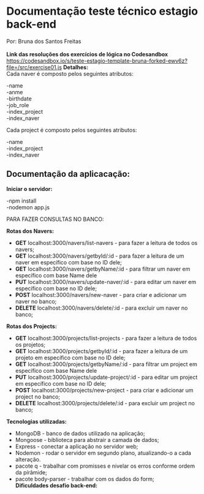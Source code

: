 
<h1>Documentação teste técnico estagio back-end </h1>

Por: Bruna dos Santos Freitas<br>
<br>
<strong>Link das resoluções dos exercícios de lógica no Codesandbox</strong><br>
<href>https://codesandbox.io/s/teste-estagio-template-bruna-forked-ewv6z?file=/src/exercise01.js</href>
<strong>Detalhes:</strong><br>
Cada naver é composto pelos seguintes atributos:

-name <br>
-anme<br>
-birthdate<br>
-job_role<br>
-index_project<br>
-index_naver

Cada project é composto pelos seguintes atributos:

-name <br>
-index_project<br>
-index_naver<br>
<h2>Documentação da aplicacação:</h2>

<strong> Iniciar o servidor: </strong>

-npm install <br>
-nodemon app.js

 PARA FAZER CONSULTAS NO BANCO:

<strong> Rotas dos Navers:</strong>

- <strong>GET</strong> localhost:3000/navers/list-navers - para fazer a leitura de todos os navers;
- <strong>GET</strong> localhost:3000/navers/getbyId/:id - para fazer a leitura de um naver em específico com base no ID dele;
- <strong>GET</strong> localhost:3000/navers/getbyName/:id - para filtrar um naver em específico com base Name dele
- <strong>PUT</strong> localhost:3000/navers/update-naver/:id - para editar um naver em específico com base no ID dele;
- <strong>POST</strong> localhost:3000/navers/new-naver - para criar e adicionar um naver no banco;
- <strong>DELETE</strong> localhost:3000/navers/delete/:id - para excluir um naver no banco;

<strong> Rotas dos Projects: </strong>

- <strong>GET</strong> localhost:3000/projects/list-projects - para fazer a leitura de todos os projetos;
- <strong>GET</strong> localhost:3000/projects/getbyId/:id - para fazer a leitura de um projeto em específico com base no ID dele;
- <strong>GET</strong> localhost:3000/projects/getbyName/:id - para filtrar um project em específico com base Name dele
- <strong>PUT</strong> localhost:3000/projects/update-project/:id - para editar um project em específico com base no ID dele;
- <strong>POST</strong> localhost:3000/projects/new-project - para criar e adicionar um project no banco;
- <strong>DELETE</strong> localhost:3000/projects/delete/:id - para excluir um project no banco;

<strong>Tecnologias utilizadas: </strong><br>
- MongoDB - banco de dados utilizado na aplicação;<br>
- Mongoose - biblioteca para abstrair a camada de dados;<br>
- Express - conectar a aplicação no servidor web;<br>
- Nodemon - rodar o servidor em segundo plano, atualizando-o a cada alteração.<br>
- pacote q - trabalhar com promisses e nivelar os erros conforme ordem da pírâmide;<br>
- pacote body-parser - trabalhar com os dados do form;<br>
<strong>Dificuldades desafio back-end:</strong><br>
